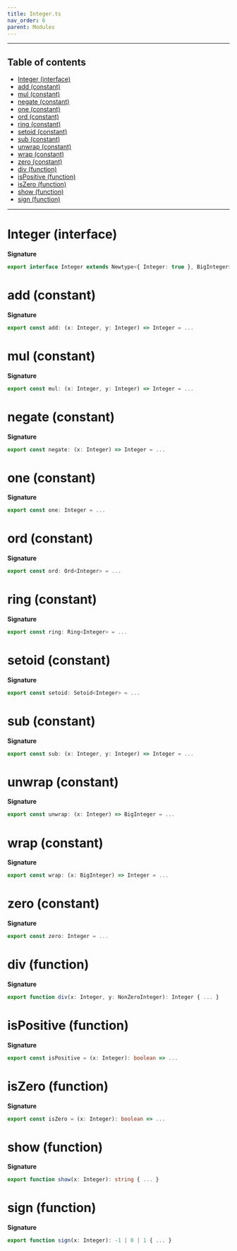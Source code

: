 ```yaml
---
title: Integer.ts
nav_order: 6
parent: Modules
---
```


---

<h2 class="text-delta">Table of contents</h2>

- [Integer (interface)](#integer-interface)
- [add (constant)](#add-constant)
- [mul (constant)](#mul-constant)
- [negate (constant)](#negate-constant)
- [one (constant)](#one-constant)
- [ord (constant)](#ord-constant)
- [ring (constant)](#ring-constant)
- [setoid (constant)](#setoid-constant)
- [sub (constant)](#sub-constant)
- [unwrap (constant)](#unwrap-constant)
- [wrap (constant)](#wrap-constant)
- [zero (constant)](#zero-constant)
- [div (function)](#div-function)
- [isPositive (function)](#ispositive-function)
- [isZero (function)](#iszero-function)
- [show (function)](#show-function)
- [sign (function)](#sign-function)

---

# Integer (interface)

**Signature**

```ts
export interface Integer extends Newtype<{ Integer: true }, BigInteger> {}
```

# add (constant)

**Signature**

```ts
export const add: (x: Integer, y: Integer) => Integer = ...
```

# mul (constant)

**Signature**

```ts
export const mul: (x: Integer, y: Integer) => Integer = ...
```

# negate (constant)

**Signature**

```ts
export const negate: (x: Integer) => Integer = ...
```

# one (constant)

**Signature**

```ts
export const one: Integer = ...
```

# ord (constant)

**Signature**

```ts
export const ord: Ord<Integer> = ...
```

# ring (constant)

**Signature**

```ts
export const ring: Ring<Integer> = ...
```

# setoid (constant)

**Signature**

```ts
export const setoid: Setoid<Integer> = ...
```

# sub (constant)

**Signature**

```ts
export const sub: (x: Integer, y: Integer) => Integer = ...
```

# unwrap (constant)

**Signature**

```ts
export const unwrap: (x: Integer) => BigInteger = ...
```

# wrap (constant)

**Signature**

```ts
export const wrap: (x: BigInteger) => Integer = ...
```

# zero (constant)

**Signature**

```ts
export const zero: Integer = ...
```

# div (function)

**Signature**

```ts
export function div(x: Integer, y: NonZeroInteger): Integer { ... }
```

# isPositive (function)

**Signature**

```ts
export const isPositive = (x: Integer): boolean => ...
```

# isZero (function)

**Signature**

```ts
export const isZero = (x: Integer): boolean => ...
```

# show (function)

**Signature**

```ts
export function show(x: Integer): string { ... }
```

# sign (function)

**Signature**

```ts
export function sign(x: Integer): -1 | 0 | 1 { ... }
```
